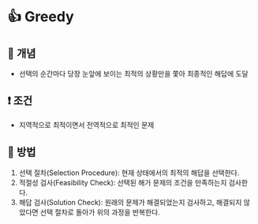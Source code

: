 # 👍 Greedy

## 📌 개념

- 선택의 순간마다 당장 눈앞에 보이는 최적의 상황만을 쫓아 최종적인 해답에 도달

## ❗️ 조건

- 지역적으로 최적이면서 전역적으로 최적인 문제

## 👀 방법
1. 선택 절차(Selection Procedure): 현재 상태에서의 최적의 해답을 선택한다.
2. 적절성 검사(Feasibility Check): 선택된 해가 문제의 조건을 만족하는지 검사한다.
3. 해답 검사(Solution Check): 원래의 문제가 해결되었는지 검사하고, 해결되지 않았다면 선택 절차로 돌아가 위의 과정을 반복한다.







